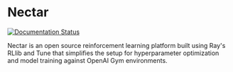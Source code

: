 # Nectar
[![Documentation Status](https://readthedocs.org/projects/nectarai/badge/?version=latest)](https://nectarai.readthedocs.io/en/latest/?badge=latest)

Nectar is an open source reinforcement learning platform built using Ray's RLlib and Tune that simplifies the setup for hyperparameter optimization and model training against OpenAI Gym environments.
